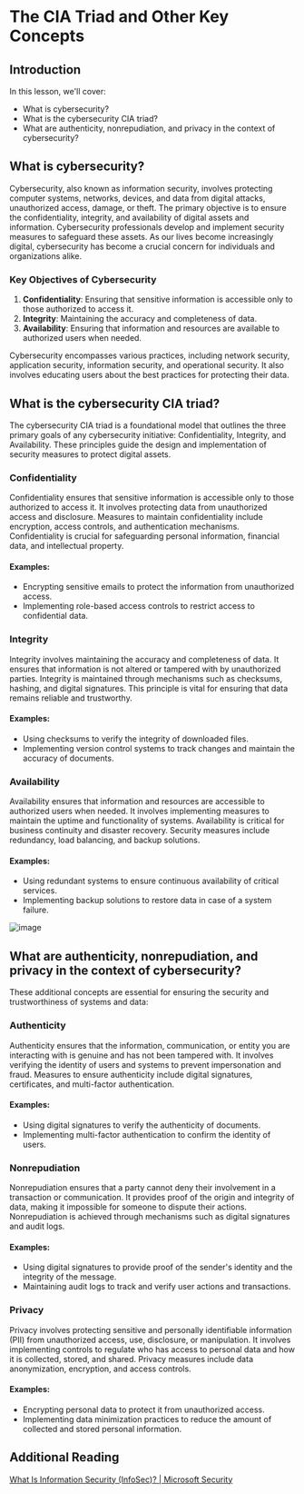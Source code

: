 # The CIA Triad and Other Key Concepts

## Introduction

In this lesson, we'll cover:

- What is cybersecurity?
- What is the cybersecurity CIA triad?
- What are authenticity, nonrepudiation, and privacy in the context of cybersecurity?

## What is cybersecurity?

Cybersecurity, also known as information security, involves protecting computer systems, networks, devices, and data from digital attacks, unauthorized access, damage, or theft. The primary objective is to ensure the confidentiality, integrity, and availability of digital assets and information. Cybersecurity professionals develop and implement security measures to safeguard these assets. As our lives become increasingly digital, cybersecurity has become a crucial concern for individuals and organizations alike.

### Key Objectives of Cybersecurity

1. **Confidentiality**: Ensuring that sensitive information is accessible only to those authorized to access it.
2. **Integrity**: Maintaining the accuracy and completeness of data.
3. **Availability**: Ensuring that information and resources are available to authorized users when needed.

Cybersecurity encompasses various practices, including network security, application security, information security, and operational security. It also involves educating users about the best practices for protecting their data.

## What is the cybersecurity CIA triad?

The cybersecurity CIA triad is a foundational model that outlines the three primary goals of any cybersecurity initiative: Confidentiality, Integrity, and Availability. These principles guide the design and implementation of security measures to protect digital assets.

### Confidentiality

Confidentiality ensures that sensitive information is accessible only to those authorized to access it. It involves protecting data from unauthorized access and disclosure. Measures to maintain confidentiality include encryption, access controls, and authentication mechanisms. Confidentiality is crucial for safeguarding personal information, financial data, and intellectual property.

#### Examples:
- Encrypting sensitive emails to protect the information from unauthorized access.
- Implementing role-based access controls to restrict access to confidential data.

### Integrity

Integrity involves maintaining the accuracy and completeness of data. It ensures that information is not altered or tampered with by unauthorized parties. Integrity is maintained through mechanisms such as checksums, hashing, and digital signatures. This principle is vital for ensuring that data remains reliable and trustworthy.

#### Examples:
- Using checksums to verify the integrity of downloaded files.
- Implementing version control systems to track changes and maintain the accuracy of documents.

### Availability

Availability ensures that information and resources are accessible to authorized users when needed. It involves implementing measures to maintain the uptime and functionality of systems. Availability is critical for business continuity and disaster recovery. Security measures include redundancy, load balancing, and backup solutions.

#### Examples:
- Using redundant systems to ensure continuous availability of critical services.
- Implementing backup solutions to restore data in case of a system failure.

![image](/images/ciatriad.png)

## What are authenticity, nonrepudiation, and privacy in the context of cybersecurity?

These additional concepts are essential for ensuring the security and trustworthiness of systems and data:

### Authenticity

Authenticity ensures that the information, communication, or entity you are interacting with is genuine and has not been tampered with. It involves verifying the identity of users and systems to prevent impersonation and fraud. Measures to ensure authenticity include digital signatures, certificates, and multi-factor authentication.

#### Examples:
- Using digital signatures to verify the authenticity of documents.
- Implementing multi-factor authentication to confirm the identity of users.

### Nonrepudiation

Nonrepudiation ensures that a party cannot deny their involvement in a transaction or communication. It provides proof of the origin and integrity of data, making it impossible for someone to dispute their actions. Nonrepudiation is achieved through mechanisms such as digital signatures and audit logs.

#### Examples:
- Using digital signatures to provide proof of the sender's identity and the integrity of the message.
- Maintaining audit logs to track and verify user actions and transactions.

### Privacy

Privacy involves protecting sensitive and personally identifiable information (PII) from unauthorized access, use, disclosure, or manipulation. It involves implementing controls to regulate who has access to personal data and how it is collected, stored, and shared. Privacy measures include data anonymization, encryption, and access controls.

#### Examples:
- Encrypting personal data to protect it from unauthorized access.
- Implementing data minimization practices to reduce the amount of collected and stored personal information.

## Additional Reading

[What Is Information Security (InfoSec)? | Microsoft Security](https://www.microsoft.com/security/business/security-101/what-is-information-security-infosec#:~:text=Three%20pillars%20of%20information%20security%3A%20the%20CIA%20triad,as%20guiding%20principles%20for%20implementing%20an%20InfoSec%20plan.)
